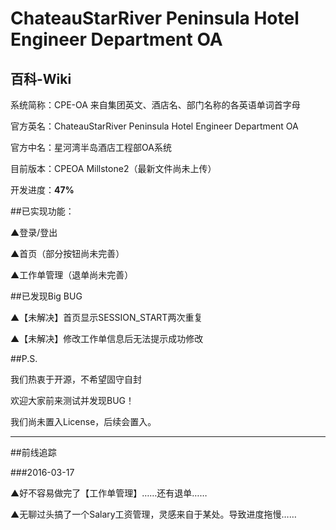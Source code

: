 ﻿# ChateauStarRiver Peninsula Hotel Engineer Department OA

## 百科-Wiki
系统简称：CPE-OA 来自集团英文、酒店名、部门名称的各英语单词首字母 

官方英名：ChateauStarRiver Peninsula Hotel Engineer Department OA

官方中名：星河湾半岛酒店工程部OA系统

目前版本：CPEOA Millstone2（最新文件尚未上传）

开发进度：**47%**

##已实现功能：

▲登录/登出

▲首页（部分按钮尚未完善）

▲工作单管理（退单尚未完善）

##已发现Big BUG

▲【未解决】首页显示SESSION_START两次重复

▲【未解决】修改工作单信息后无法提示成功修改

##P.S.

我们热衷于开源，不希望固守自封

欢迎大家前来测试并发现BUG！

我们尚未置入License，后续会置入。

---

##前线追踪

###2016-03-17

▲好不容易做完了【工作单管理】……还有退单……

▲无聊过头搞了一个Salary工资管理，灵感来自于某处。导致进度拖慢……
